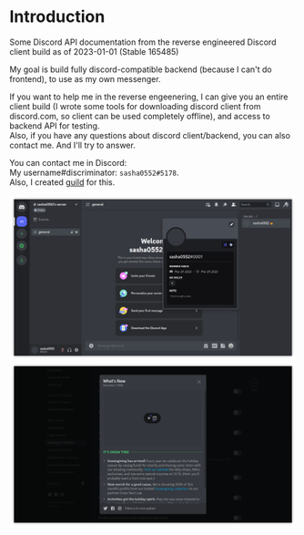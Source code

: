 # Introduction

Some Discord API documentation from the reverse engineered Discord client build as of 2023-01-01 (Stable 165485)

My goal is build fully discord-compatible backend (because I can't do frontend), to use as my own messenger.  

If you want to help me in the reverse engeenering, I can give you an entire client build (I wrote some tools for downloading discord client from discord.com, so client can be used completely offline), and access to backend API for testing.  
Also, if you have any questions about discord client/backend, you can also contact me. And I'll try to answer.  

You can contact me in Discord:  
My username#discriminator: `sasha0552#5178`.  
Also, I created [guild](https://discord.gg/SX8dvXuTfR) for this.  

![image](images/main-1.png)
![image](images/main-2.png)
